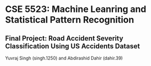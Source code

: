 # CSE 5523: Machine Leanring and Statistical Pattern Recognition

## Final Project: Road Accident Severity Classification Using US Accidents Dataset

Yuvraj Singh (singh.1250) and Abdirashid Dahir (dahir.39)
